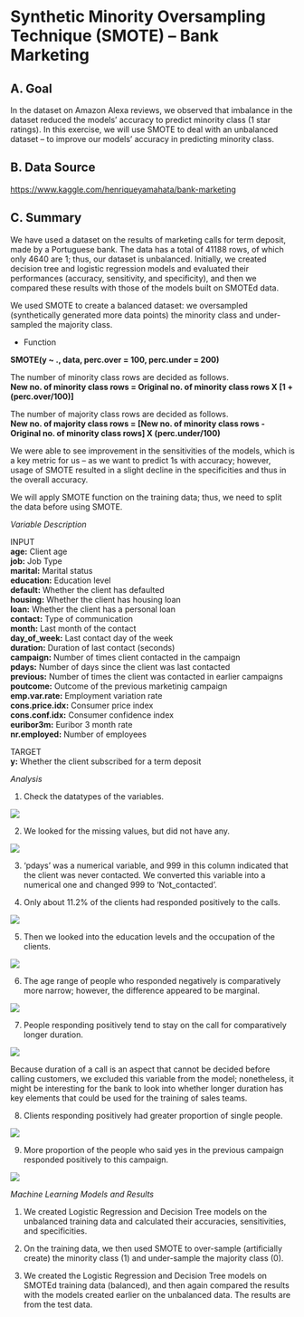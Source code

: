 # Synthetic Minority Oversampling Technique (SMOTE) – Bank Marketing

## A. Goal  
In the dataset on Amazon Alexa reviews, we observed that imbalance in the dataset reduced the models’ accuracy to predict minority class (1 star ratings). In this exercise, we will use SMOTE to deal with an unbalanced dataset – to improve our models’ accuracy in predicting minority class.

## B. Data Source  
https://www.kaggle.com/henriqueyamahata/bank-marketing

## C. Summary  
We have used a dataset on the results of marketing calls for term deposit, made by a Portuguese bank. The data has a total of 41188 rows, of which only 4640 are 1; thus, our dataset is unbalanced. Initially, we created decision tree and logistic regression models and evaluated their performances (accuracy, sensitivity, and specificity), and then we compared these results with those of the models built on SMOTEd data.  

We used SMOTE to create a balanced dataset: we oversampled (synthetically generated more data points) the minority class and under-sampled the majority class.

- Function

**SMOTE(y ~ ., data, perc.over = 100, perc.under = 200)**  
  
The number of minority class rows are decided as follows.  
**New no. of minority class rows = Original no. of minority class rows X [1 + (perc.over/100)]**
  
The number of majority class rows are decided as follows.  
**New no. of majority class rows = [New no. of minority class rows - Original no. of minority class rows] X (perc.under/100)**  
  
We were able to see improvement in the sensitivities of the models, which is a key metric for us – as we want to predict 1s with accuracy; however, usage of SMOTE resulted in a slight decline in the specificities and thus in the overall accuracy.  
  
We will apply SMOTE function on the training data; thus, we need to split the data before using SMOTE.  

_Variable Description_

INPUT  
**age:** Client age  
**job:** Job Type  
**marital:** Marital status  
**education:** Education level  
**default:** Whether the client has defaulted  
**housing:** Whether the client has housing loan  
**loan:** Whether the client has a personal loan  
**contact:** Type of communication  
**month:** Last month of the contact  
**day_of_week:** Last contact day of the week  
**duration:** Duration of last contact (seconds)  
**campaign:** Number of times client contacted in the campaign  
**pdays:** Number of days since the client was last contacted  
**previous:** Number of times the client was contacted in earlier campaigns  
**poutcome:** Outcome of the previous marketinig campaign  
**emp.var.rate:** Employment variation rate  
**cons.price.idx:** Consumer price index  
**cons.conf.idx:** Consumer confidence index  
**euribor3m:** Euribor 3 month rate  
**nr.employed:** Number of employees 

TARGET  
**y:** Whether the client subscribed for a term deposit  

_Analysis_  

1. Check the datatypes of the variables.  

![](SMOTE_Images/DataTypes.png)

2. We looked for the missing values, but did not have any.  

![](SMOTE_Images/Missing_Values.png)

3. ‘pdays’ was a numerical variable, and 999 in this column indicated that the client was never contacted. We converted this variable into a numerical one and changed 999 to ‘Not_contacted’.  

4. Only about 11.2% of the clients had responded positively to the calls.  

![](SMOTE_Images/Client_Response.png)

5. Then we looked into the education levels and the occupation of the clients.  

![](SMOTE_Images/Education.png)

6. The age range of people who responded negatively is comparatively more narrow; however, the difference appeared to be marginal.  

![](SMOTE_Images/Age_Histogram.png)

7. People responding positively tend to stay on the call for comparatively longer duration.  

![](SMOTE_Images/Duration.png)

Because duration of a call is an aspect that cannot be decided before calling customers, we excluded this variable from the model; nonetheless, it might be interesting for the bank to look into whether longer duration has key elements that could be used for the training of sales teams.  

8. Clients responding positively had greater proportion of single people.  

![](SMOTE_Images/Marital_Status.png)

9. More proportion of the people who said yes in the previous campaign responded positively to this campaign.  

![](SMOTE_Images/Previous_Outcome.png)

_Machine Learning Models and Results_

1. We created Logistic Regression and Decision Tree models on the unbalanced training data and calculated their accuracies, sensitivities, and specificities.  

2. On the training data, we then used SMOTE to over-sample (artificially create) the minority class (1) and under-sample the majority class (0).  

3. We created the Logistic Regression and Decision Tree models on SMOTEd training data (balanced), and then again compared the results with the models created earlier on the unbalanced data. The results are from the test data.  



